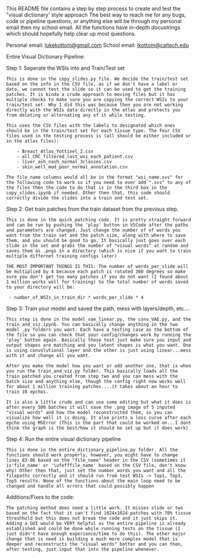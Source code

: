 This README file contains a step by step process to create and test the "visual dictionary' style approach 
The best way to reach me for any bugs, code or pipeline questions, or anything else will be through my 
personal email then my school email. All the functions have in-depth docustrings which should hopefully help clear up most questions. 

Personal email: lukekottom@gmail.com
School email: lkottom@caltech.edu

Entire Visual Dictionary Pipeline:

Step 1: Seperate the WSIs into and Train/Test set

    This is done in the copy_slides.py file. We decide the train/test set based on the info in the CSV file, as if we don't have a label or data, we cannot test the slide so it can be used to get the training patches. It is kinda a crude approach to moving files but it has multiple checks to make sure you are copying the correct WSIs to your train/test set. Why I did this was because then you are not working directly with the WSIs data directly in the atlas and protects you from deleting or alternating any of it while testing. 

    This uses the CSV files with the labels to designated which ones should be in the train/test set for each tissue type. The four CSV files used in the testing process is (all should be either included or in the atlas files):

        - Breast_Atlas_Yottixel_2.csv
        - all_CRC_filtered_last_wsi_each_patient.csv
        - liver_ash_nash_normal_3classes.csv
        - skin_well_mod_poor_normal_annotation.csv
    
    The file_name columns would all be in the format "wsi_name.svs" for the following code to work so if you need to ever add ".svs" to any of the files then the code to do that is in the third box in the copy_slides.ipynb if needed. Other then that, this code should correctly divide the slides into a train and test set.


Step 2: Get train patches from the train dataset from the previous step.

    This is done in the quick_patching code. It is pretty straight forward and can be run by pushing the 'play' button in VSCode after the paths and parameters are changed. Just change the number of of words you want from the train set and the patch size, along with where to save them, and you should be good to go. It basically just goes over each slide in the set and grabs the number of "visual words" at random and saves them as .pngs in a directory (which is nice if you want to train multiple differnet training configs later)

    THE MOST IMPORTANT THINGS IS THIS: The number of words_per_slide will be multiplied by 4 because each patch is rotated 360 degrees so make sure you don't get too many patches if you do not want (I found about 1 million works well for training) So the total number of words saved to your directory will be:

     - number_of_WSIs_in_train_dir * words_per_slide * 4

Step 3: Train your model and saved the path, mess with layers/depth, etc....

    This step is done in the model_vae_linear.py, the conv_VAE.py, and the train_and_viz.ipynb. You can basically change anything in the two model .py folders you want. Each have a testing case as the bottom of the file so you can check that your config/changes work by running the 'play' button again. Basically these test just make sure you input and output shapes are matching and you latent shapes is what you want. One is using convolutional layer and the other is just using linear...mess with it and change all you want. 

    After you make the model how you want or add another one, that is when you run the train_and_viz.py folder. This basically loads all the train patched you created from step two and you can mess with the batch size and anything else, though the config right now works well for about 1 million training patches....it takes about an hour to train 10 epchos. 

    It is also a little crude and can use some editing but what it does is after every 500 batches it will save the .png image of 5 inputed "visual words" and how the model reconstructed them, so you can visualize how well it is doing. It alse prints a loss curve after each epcho using MSError (This is the part that could be worked on...I dont think the graph is the best/how it should be set up but it does work)


Step 4: Run the entire visual dictionary pipeline

    This is done in the entire_dictionary_pipeline.py folder. All the functions should work properly, however, you might have to change lines 83-86 based on the "file_name" header in the CSV (sometimes it is'file_name' or '\ufefffile_name' based on the CSV file, don't know why) Other then that, just set the number_words you want and all the filepaths correctly and it should run from test WSIs -> Top1, Top3, Top5 results. None of the functions about the main loop need to be changed and handle all errors that could possibly happen

Additions/Fixes to the code:

    The patching method does need a little work. It misses slide or two based on the fact that it can't find 1024x1024 patches with 70% tissue threshhold but this does not break the code and it just skips it. Adding a GUI would be VERY helpful as the entire pipeline is already established and could be done while running tests on the tissue (I just didn't have enough experience/time to do this). The other major change that is need is building a much more complex model that is deeper and reconstructs the "visual words" better and you can then, after testing, just input that into the pipeline whenever.